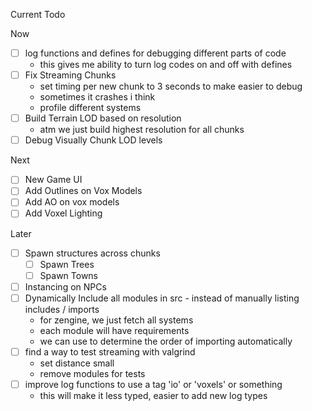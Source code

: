 Current Todo

Now
- [ ] log functions and defines for debugging different parts of code
    - this gives me ability to turn log codes on and off with defines
- [ ] Fix Streaming Chunks
    - set timing per new chunk to 3 seconds to make easier to debug
    - sometimes it crashes i think
    - profile different systems
- [ ] Build Terrain LOD based on resolution
    - atm we just build highest resolution for all chunks
- [ ] Debug Visually Chunk LOD levels

Next
- [ ] New Game UI
- [ ] Add Outlines on Vox Models
- [ ] Add AO on vox models
- [ ] Add Voxel Lighting

Later
- [ ] Spawn structures across chunks
    - [ ] Spawn Trees
    - [ ] Spawn Towns
- [ ] Instancing on NPCs
- [ ] Dynamically Include all modules in src - instead of manually listing includes / imports
    - for zengine, we just fetch all systems
    - each module will have requirements
    - we can use to determine the order of importing automatically
- [ ] find a way to test streaming with valgrind
    - set distance small
    - remove modules for tests
- [ ] improve log functions to use a tag 'io' or 'voxels' or something
    - this will make it less typed, easier to add new log types